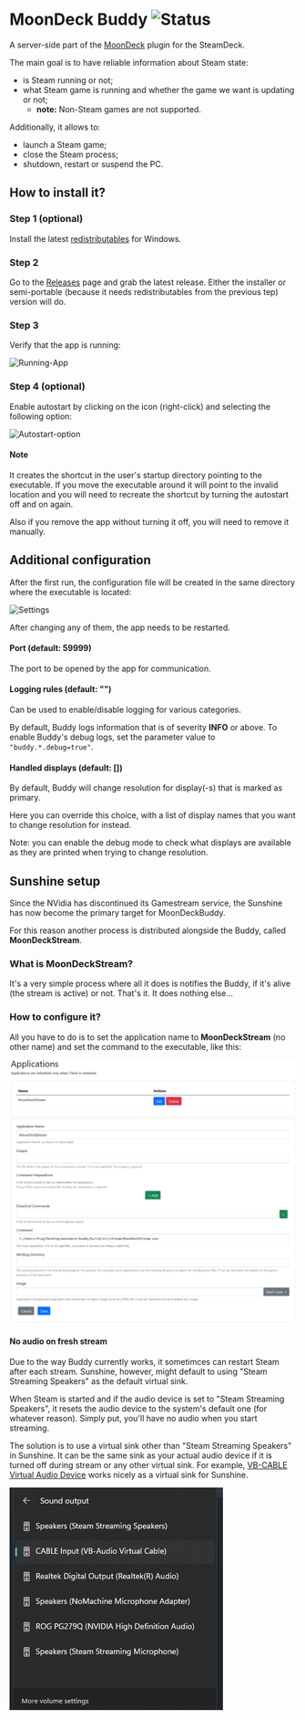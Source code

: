 # MoonDeck Buddy ![Status](https://github.com/FrogTheFrog/moondeck-buddy/actions/workflows/publish.yaml/badge.svg)

A server-side part of the [MoonDeck](https://github.com/FrogTheFrog/moondeck) plugin for the SteamDeck.

The main goal is to have reliable information about Steam state:
 * is Steam running or not;
 * what Steam game is running and whether the game we want is updating or not;
   * **note:** Non-Steam games are not supported.

Additionally, it allows to:
 * launch a Steam game;
 * close the Steam process;
 * shutdown, restart or suspend the PC.

## How to install it?

### Step 1 (optional)

Install the latest [redistributables](https://learn.microsoft.com/en-us/cpp/windows/latest-supported-vc-redist) for Windows.

### Step 2

Go to the [Releases](https://github.com/FrogTheFrog/moondeck-buddy/releases) page and grab the latest release. Either the installer or semi-portable (because it needs redistributables from the previous tep) version will do.

### Step 3

Verify that the app is running:

![Running-App](.github/assets/running-buddy.png)

### Step 4 (optional)

Enable autostart by clicking on the icon (right-click) and selecting the following option:

![Autostart-option](.github/assets/autostart-option.png)

#### Note

It creates the shortcut in the user's startup directory pointing to the executable. If you move the executable around it will point to the invalid location and you will need to recreate the shortcut by turning the autostart off and on again.

Also if you remove the app without turning it off, you will need to remove it manually.

## Additional configuration

After the first run, the configuration file will be created in the same directory where the executable is located:

![Settings](.github/assets/settings.png)

After changing any of them, the app needs to be restarted.

#### Port (default: 59999)

The port to be opened by the app for communication.

#### Logging rules (default: "")

Can be used to enable/disable logging for various categories.

By default, Buddy logs information that is of severity **INFO** or above. To enable Buddy's debug logs, set the parameter value to `"buddy.*.debug=true"`.

#### Handled displays (default: [])

By default, Buddy will change resolution for display(-s) that is marked as primary.

Here you can override this choice, with a list of display names that you want to change resolution for instead.

Note: you can enable the debug mode to check what displays are available as they are printed when trying to change resolution.

## Sunshine setup

Since the NVidia has discontinued its Gamestream service, the Sunshine has now become the primary target for MoonDeckBuddy.

For this reason another process is distributed alongside the Buddy, called **MoonDeckStream**.

### What is MoonDeckStream?

It's a very simple process where all it does is notifies the Buddy, if it's alive (the stream is active) or not. That's it. It does nothing else...

### How to configure it?

All you have to do is to set the application name to **MoonDeckStream** (no other name) and set the command to the executable, like this:

![Sunshine](.github/assets/sunshine.png)

#### No audio on fresh stream

Due to the way Buddy currently works, it sometimces can restart Steam after each stream. Sunshine, however, might default to using "Steam Streaming Speakers" as the default virtual sink.

When Steam is started and if the audio device is set to "Steam Streaming Speakers", it resets the audio device to the system's default one (for whatever reason). Simply put, you'll have no audio when you start streaming.

The solution is to use a virtual sink other than "Steam Streaming Speakers" in Sunshine. It can be the same sink as your actual audio device if it is turned off during stream or any other virtual sink. For example, [VB-CABLE Virtual Audio Device](https://vb-audio.com/Cable/) works nicely as a virtual sink for Sunshine.

![Audio](.github/assets/audio.png)
